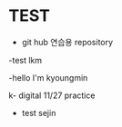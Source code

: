 # TEST

- git hub 연습용 repository

-test lkm

-hello I'm kyoungmin

k- digital 11/27 practice

- test sejin
